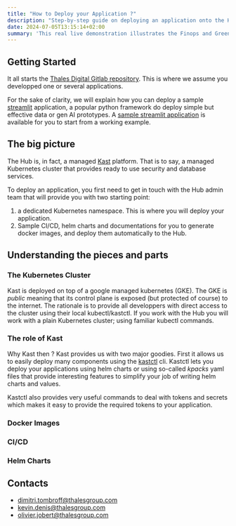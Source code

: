 ```yaml
---
title: "How to Deploy your Application ?"
description: "Step-by-step guide on deploying an application onto the Hub."
date: 2024-07-05T13:15:14+02:00
summary: 'This real live demonstration illustrates the Finops and Greenops monitoring of a sample AWS kubernetes application.'
---
```


## Getting Started

It all starts the [Thales Digital Gitlab repository](https://gitlab.thalesdigital.io). This is where we assume you developped one or several applications. 

For the sake of clarity, we will explain how you can deploy a sample [streamlit](https://streamlit.io/) application, a popular python framework do deploy simple but effective data or gen AI prototypes. A [sample streamlit application](https://gitlab.thalesdigital.io/tsn/innovation/projects/streamlit) is available for you to start from a working example. 

## The big picture

The Hub is, in fact, a managed [Kast](https://kast-portal.dpsc-thales.fr/) platform. That is to say, a managed Kubernetes cluster that provides ready to use security and database services. 

To deploy an application, you first need to get in touch with the Hub admin team that will provide you with two starting point: 

1. a dedicated Kubernetes namespace. This is where you will deploy your application.
2. Sample CI/CD, helm charts and documentations for you to generate docker images, and deploy them automatically to the Hub.

## Understanding the pieces and parts

### The Kubernetes Cluster

Kast is deployed on top of a google managed kubernetes (GKE). The GKE is *public* meaning that its control plane
is exposed (but protected of course) to the internet. The rationale is to provide all developpers with direct access to the cluster using their local kubectl/kastctl. If you work with the Hub you will work with a plain
Kubernetes cluster; using familiar kubectl commands. 

### The role of Kast

Why Kast then ? Kast provides us with two major goodies. First it allows us to easily deploy many components using the [kastctl](https://kast-portal.dpsc-thales.fr/static/files/kast-documentation/lts/fleche-6.4.0/kastctl.html?h=kastctl) cli. Kastctl lets you deploy your applications using helm charts or using so-called *kpacks* yaml files that provide interesting features to simplify your job of writing helm charts and values. 

Kastctl also provides very useful commands to deal with tokens and secrets which makes it easy to provide the required tokens to your application. 

### Docker Images

### CI/CD

### Helm Charts


## Contacts

- dimitri.tombroff@thalesgroup.com
- kevin.denis@thalesgroup.com
- olivier.jobert@thalesgroup.com






